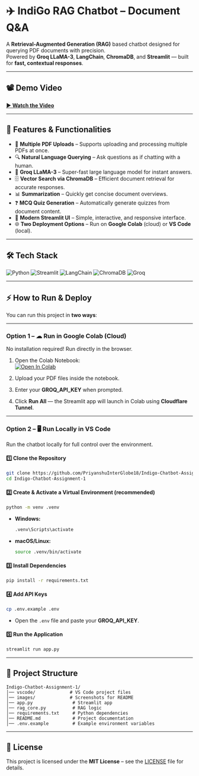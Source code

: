 # ✈️ IndiGo RAG Chatbot – Document Q&A

A **Retrieval-Augmented Generation (RAG)** based chatbot designed for querying PDF documents with precision.  
Powered by **Groq LLaMA-3**, **LangChain**, **ChromaDB**, and **Streamlit** — built for **fast, contextual responses**.

---

## 📽 Demo Video  
**[▶ Watch the Video](https://drive.google.com/file/d/1prWTHqUt76tMGLHutOZElbROh1Peq2nI/view?usp=sharing)**  

---

## 🚀 Features & Functionalities
- 📄 **Multiple PDF Uploads** – Supports uploading and processing multiple PDFs at once.
- 🔍 **Natural Language Querying** – Ask questions as if chatting with a human.
- 🧠 **Groq LLaMA-3** – Super-fast large language model for instant answers.
- 🗄 **Vector Search via ChromaDB** – Efficient document retrieval for accurate responses.
- 📊 **Summarization** – Quickly get concise document overviews.
- ❓ **MCQ Quiz Generation** – Automatically generate quizzes from document content.
- 🎨 **Modern Streamlit UI** – Simple, interactive, and responsive interface.
- 🌐 **Two Deployment Options** – Run on **Google Colab** (cloud) or **VS Code** (local).

---

## 🛠 Tech Stack
![Python](https://img.shields.io/badge/Python-3.10%2B-blue)
![Streamlit](https://img.shields.io/badge/Framework-Streamlit-ff4b4b)
![LangChain](https://img.shields.io/badge/AI-LangChain-00b3b3)
![ChromaDB](https://img.shields.io/badge/VectorDB-ChromaDB-green)
![Groq](https://img.shields.io/badge/LLM-Groq%20LLaMA--3-orange)

---

## ⚡ How to Run & Deploy

You can run this project in **two ways**:

---

### **Option 1 – ☁ Run in Google Colab (Cloud)**
No installation required! Run directly in the browser.

1. Open the Colab Notebook:  
   [![Open In Colab](https://colab.research.google.com/assets/colab-badge.svg)]([YOUR_COLAB_NOTEBOOK_LINK_HER](https://colab.research.google.com/drive/1Cd5vL3LBANYMENKZ9_Ao5d4vjTAcF9XI#scrollTo=CGexHJX0Ix40)E)
   
2. Upload your PDF files inside the notebook.

3. Enter your **GROQ_API_KEY** when prompted.

4. Click **Run All** — the Streamlit app will launch in Colab using **Cloudflare Tunnel**.

---

### **Option 2 – 🖥 Run Locally in VS Code**
Run the chatbot locally for full control over the environment.

#### **1️⃣ Clone the Repository**
```bash
git clone https://github.com/PriyanshuInterGlobe18/Indigo-Chatbot-Assignment-1.git
cd Indigo-Chatbot-Assignment-1

````

#### **2️⃣ Create & Activate a Virtual Environment** (recommended)

```bash
python -m venv .venv
```

* **Windows:**

  ```bash
  .venv\Scripts\activate
  ```
* **macOS/Linux:**

  ```bash
  source .venv/bin/activate
  ```

#### **3️⃣ Install Dependencies**

```bash
pip install -r requirements.txt
```

#### **4️⃣ Add API Keys**

```bash
cp .env.example .env
```

* Open the `.env` file and paste your **GROQ\_API\_KEY**.

#### **5️⃣ Run the Application**

```bash
streamlit run app.py
```

---

## 📂 **Project Structure**

```
Indigo-Chatbot-Assignment-1/
│── vscode/             # VS Code project files
│── images/             # Screenshots for README
│── app.py               # Streamlit app
│── rag_core.py          # RAG logic
│── requirements.txt     # Python dependencies
│── README.md            # Project documentation
│── .env.example         # Example environment variables
```

---

## 📜 License

This project is licensed under the **MIT License** – see the [LICENSE](LICENSE) file for details.

```



```
